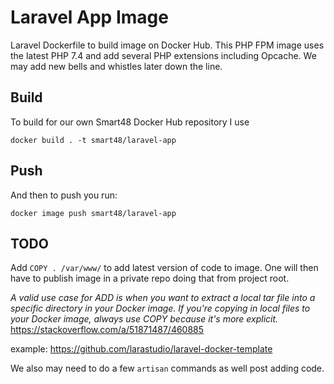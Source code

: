# Laravel App Image

Laravel Dockerfile to build image on Docker Hub. This PHP FPM image uses the latest PHP 7.4 and add several PHP extensions including Opcache. We may add new bells and whistles later down the line.

## Build

To build for our own Smart48 Docker Hub repository I use
```
docker build . -t smart48/laravel-app
```

## Push

And then to push you run:

```
docker image push smart48/laravel-app
```

## TODO

Add `COPY . /var/www/` to add latest version of code to image. One will then have to publish image in a private repo doing that from project root.

_A valid use case for ADD is when you want to extract a local tar file into a specific directory in your Docker image. If you're copying in local files to your Docker image, always use COPY because it's more explicit._
https://stackoverflow.com/a/51871487/460885

example: https://github.com/larastudio/laravel-docker-template

We also may need to do a few `artisan` commands as well post adding code.